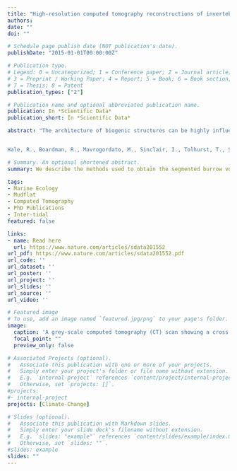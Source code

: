 ```yaml
---
title: "High-resolution computed tomography reconstructions of invertebrate burrow systems"
authors:
date: ""
doi: ""

# Schedule page publish date (NOT publication's date).
publishDate: "2015-01-01T00:00:00Z"

# Publication type.
# Legend: 0 = Uncategorized; 1 = Conference paper; 2 = Journal article;
# 3 = Preprint / Working Paper; 4 = Report; 5 = Book; 6 = Book section;
# 7 = Thesis; 8 = Patent
publication_types: ["2"]

# Publication name and optional abbreviated publication name.
publication: In *Scientific Data*
publication_short: In *Scientific Data*

abstract: "The architecture of biogenic structures can be highly influential in determining species contributions to major soil and sediment processes, but detailed 3-D characterisations are rare and descriptors of form and complexity are lacking. Here we provide replicate high-resolution micro-focus computed tomography (μ-CT) data for the complete burrow systems of three co-occurring, but functionally contrasting, sediment-dwelling inter-tidal invertebrates assembled alone, and in combination, in representative model aquaria. These data (≤2,000 raw image slices aquarium−1, isotropic voxel resolution, 81 μm) provide reference models that can be used for the development of novel structural analysis routines that will be of value within the fields of ecology, pedology, geomorphology, palaeobiology, ichnology and mechanical engineering. We also envisage opportunity for those investigating transport networks, vascular systems, plant rooting systems, neuron connectivity patterns, or those developing image analysis or statistics related to pattern or shape recognition. The dataset will allow investigators to develop or test novel methodology and ideas without the need to generate a complete three-dimensional computation of exemplar architecture.


Hale, R., Boardman, R., Mavrogordato, M., Sinclair, I., Tolhurst, T., Solan, M., (2015) High-resolution computed tomography reconstructions of invertebrate burrow systems. Scientific Data, 2, 150052."

# Summary. An optional shortened abstract.
summary: We describe the methods used to obtain the segmented burrow volumes and images using computed tomography (CT) and provide the raw CT scan files open access for future re-use.

tags:
- Marine Ecology
- Mudflat
- Computed Tomography
- PhD Publications
- Inter-tidal
featured: false

links:
- name: Read here
  url: https://www.nature.com/articles/sdata201552
url_pdf: https://www.nature.com/articles/sdata201552.pdf
url_code: ''
url_dataset: ''
url_poster: ''
url_project: ''
url_slides: ''
url_source: ''
url_video: ''

# Featured image
# To use, add an image named `featured.jpg/png` to your page's folder. 
image:
  caption: 'A grey-scale computed tomography (CT) scan showing a cross section of a sediment core and the burrows within it'
  focal_point: ""
  preview_only: false

# Associated Projects (optional).
#   Associate this publication with one or more of your projects.
#   Simply enter your project's folder or file name without extension.
#   E.g. `internal-project` references `content/project/internal-project/index.md`.
#   Otherwise, set `projects: []`.
#projects:
#- internal-project
projects: [Climate-Change]

# Slides (optional).
#   Associate this publication with Markdown slides.
#   Simply enter your slide deck's filename without extension.
#   E.g. `slides: "example"` references `content/slides/example/index.md`.
#   Otherwise, set `slides: ""`.
#slides: example
slides: ""
---
```

